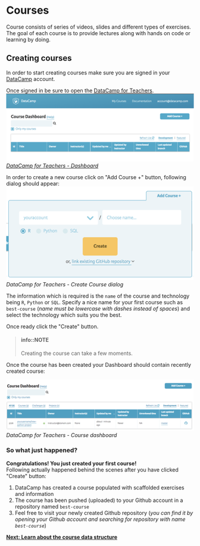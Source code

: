# Courses

Course consists of series of videos, slides and different types of exercises. The goal of each course is to provide lectures along with hands on code or learning by doing.

## Creating courses

In order to start creating courses make sure you are signed in your [DataCamp](https://www.datacamp.com) account.

Once signed in be sure to open the [DataCamp for Teachers](https://www.datacamp.com/teach).
![DataCamp for Teachers - Dashboard](../images/courses/teach-dashboard.png)
_[DataCamp for Teachers - Dashboard](../interface/dashboard.md)_ 

In order to create a new course click on "Add Course +" button, following dialog should appear:
![DataCamp for Teachers - Dashboard](../images/courses/teach-dashboard-add-course.png)
_DataCamp for Teachers - Create Course dialog_

The information which is required is the `name` of the course and technology being `R`, `Python` or `SQL`. Specify a nice name for your first course such as `best-course` (_name must be lowercase with dashes instead of spaces_) and select the technology which suits you the best.

Once ready click the "Create" button.

> #### info::NOTE
> Creating the course can take a few moments.

Once the course has been created your Dashboard should contain recently created course:

![DataCamp for Teachers - Dashboard](../images/courses/teach-dashboard-course-list.png)
_DataCamp for Teachers - Course dashboard_

### So what just happened?
__Congratulations! You just created your first course!__  
Following actually happened behind the scenes after you have clicked "Create" button:

1. DataCamp has created a course populated with scaffolded exercises and information
2. The course has been pushed (uploaded) to your Github account in a repository named `best-course`
3. Feel free to visit your newly created Github repository (*you can find it by opening your Github account and searching for repository with name `best-course`*)

**[Next: Learn about the course data structure](repo-structure.md)**